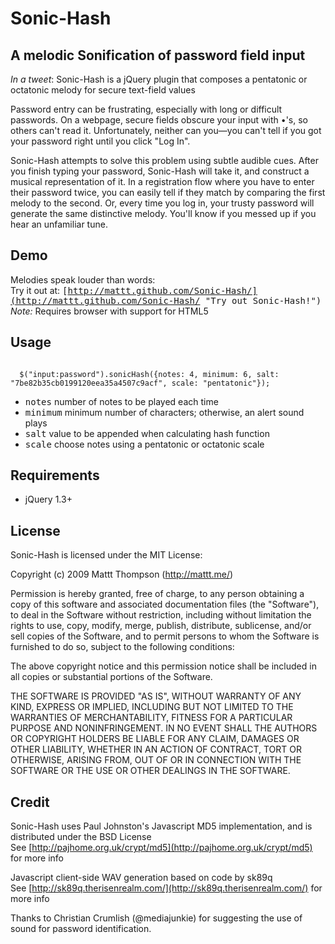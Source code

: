 Sonic-Hash
===========

## A melodic Sonification of password field input

*In a tweet*: Sonic-Hash is a jQuery plugin that composes a pentatonic or octatonic melody for secure text-field values

Password entry can be frustrating, especially with long or difficult passwords. On a webpage, secure fields obscure your input with •'s, so others can't read it. Unfortunately, neither can you—you can't tell if you got your password right until you click "Log In". 

Sonic-Hash attempts to solve this problem using subtle audible cues. After you finish typing your password, Sonic-Hash will take it, and construct a musical representation of it. In a registration flow where you have to enter their password twice, you can easily tell if they match by comparing the first melody to the second. Or, every time you log in, your trusty password will generate the same distinctive melody. You'll know if you messed up if you hear an unfamiliar tune.

## Demo

Melodies speak louder than words:  
Try it out at: <tt>[http://mattt.github.com/Sonic-Hash/](http://mattt.github.com/Sonic-Hash/ "Try out Sonic-Hash!")</tt>  
*Note:* Requires browser with support for HTML5 <audio>, such as [Safari 4](http://www.apple.com/safari/download/), [Firefox 3.5](http://www.mozilla.com/firefox/), or [Chrome](http://www.google.com/chrome/)

## Usage

<code>
  $("input:password").sonicHash({notes: 4, minimum: 6, salt: "7be82b35cb0199120eea35a4507c9acf", scale: "pentatonic"});
</code>

- <tt>notes</tt> number of notes to be played each time
- <tt>minimum</tt> minimum number of characters; otherwise, an alert sound plays
- <tt>salt</tt> value to be appended when calculating hash function
- <tt>scale</tt> choose notes using a pentatonic or octatonic scale

## Requirements
- jQuery 1.3+

## License

Sonic-Hash is licensed under the MIT License:

  Copyright (c) 2009 Mattt Thompson (http://mattt.me/)

  Permission is hereby granted, free of charge, to any person obtaining a copy
  of this software and associated documentation files (the "Software"), to deal
  in the Software without restriction, including without limitation the rights
  to use, copy, modify, merge, publish, distribute, sublicense, and/or sell
  copies of the Software, and to permit persons to whom the Software is
  furnished to do so, subject to the following conditions:

  The above copyright notice and this permission notice shall be included in
  all copies or substantial portions of the Software.

  THE SOFTWARE IS PROVIDED "AS IS", WITHOUT WARRANTY OF ANY KIND, EXPRESS OR
  IMPLIED, INCLUDING BUT NOT LIMITED TO THE WARRANTIES OF MERCHANTABILITY,
  FITNESS FOR A PARTICULAR PURPOSE AND NONINFRINGEMENT. IN NO EVENT SHALL THE
  AUTHORS OR COPYRIGHT HOLDERS BE LIABLE FOR ANY CLAIM, DAMAGES OR OTHER
  LIABILITY, WHETHER IN AN ACTION OF CONTRACT, TORT OR OTHERWISE, ARISING FROM,
  OUT OF OR IN CONNECTION WITH THE SOFTWARE OR THE USE OR OTHER DEALINGS IN
  THE SOFTWARE.
  
## Credit

Sonic-Hash uses Paul Johnston's Javascript MD5 implementation, and is distributed under the BSD License  
See [http://pajhome.org.uk/crypt/md5](http://pajhome.org.uk/crypt/md5) for more info

Javascript client-side WAV generation based on code by sk89q  
See [http://sk89q.therisenrealm.com/](http://sk89q.therisenrealm.com/) for more info

Thanks to Christian Crumlish (@mediajunkie) for suggesting the use of sound for password identification.